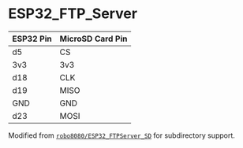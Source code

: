 # ESP32_FTP_Server

| ESP32 Pin | MicroSD Card Pin |
|-----------|-----------------|
| d5        | CS              |
| 3v3       | 3v3             |
| d18       | CLK             |
| d19       | MISO            |
| GND       | GND             |
| d23       | MOSI            |

Modified from  [`robo8080/ESP32_FTPServer_SD`](https://github.com/robo8080/ESP32_FTPServer_SD) for subdirectory support.